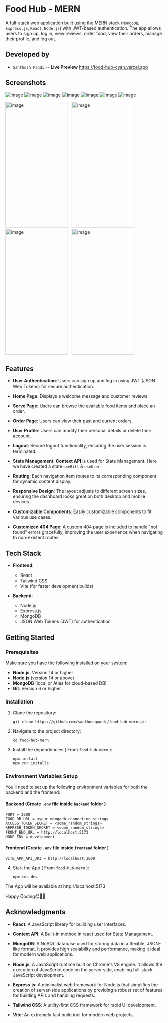 # Food Hub - MERN

A full-stack web application built using the MERN stack (`MongoDB`, `Express.js`, `React`, `Node.js`) with JWT-based authentication. The app allows users to sign up, log in, view reviews, order food, view their orders, manage their profile, and log out.

## Developed by

- `Santhosh Pandi` -- **Live Preview** https://food-hub-cyan.vercel.app

## Screenshots

![image](https://github.com/user-attachments/assets/138b25db-a5a0-4ac8-9260-41c37ff2fa82)
![image](https://github.com/user-attachments/assets/5b8d50f4-9b10-492e-b877-48a7617ff791)
![image](https://github.com/user-attachments/assets/55b6dab6-247d-4c60-b1c2-449f8bf378e4)
![image](https://github.com/user-attachments/assets/9c0e7624-c310-45f6-add3-262ec863355a)
![image](https://github.com/user-attachments/assets/f8a19989-e3b4-4556-bfaf-1e6e7ce28a08)
![image](https://github.com/user-attachments/assets/48afeb4c-ce32-4c6a-ba77-111bd8f38fdd)
![image](https://github.com/user-attachments/assets/4cb3415b-319f-41c2-9a25-39ba103a3336)

<img src="https://github.com/user-attachments/assets/1871e68b-c217-48bb-b878-759729d732af" alt="image" height="400" width="200" > &nbsp;
<img src="https://github.com/user-attachments/assets/e73c6841-56c3-4392-ac02-77528a495b3e" alt="image" height="400" width="200" > &nbsp;
<img src="https://github.com/user-attachments/assets/4c9baa8e-66d8-418a-a182-28a85d29602d" alt="image" height="400" width="200" > &nbsp;
<img src="https://github.com/user-attachments/assets/0359468d-dcf9-4a86-a4dd-8f6c39f129b8" alt="image" height="400" width="200" > &nbsp;

## Features

- **User Authentication**: Users can sign up and log in using JWT (JSON Web Tokens) for secure authentication.
   
- **Home Page**: Displays a welcome message and customer reviews.

- **Serve Page**: Users can browse the available food items and place an order.

- **Order Page**: Users can view their past and current orders.

- **User Profile**: Users can modify their personal details or delete their account.

- **Logout**: Secure logout functionality, ensuring the user session is terminated.

- **State Management**: <b>Context API</b> is used for State Management. Here we have created a state `useBill` & `useUser`

- **Routing**: Each navigation item routes to its corresponding component for dynamic content display.

- **Responsive Design**: The layout adjusts to different screen sizes, ensuring the dashboard looks great on both desktop and mobile devices.

- **Customizable Components**: Easily customizable components to fit various use cases.

- **Customized 404 Page**: A custom 404 page is included to handle "not found" errors gracefully, improving the user experience when navigating to non-existent routes.

## Tech Stack

- **Frontend**:
  - React
  - Tailwind CSS
  - Vite (for faster development builds)

- **Backend**:
  - Node.js
  - Express.js
  - MongoDB
  - JSON Web Tokens (JWT) for authentication

## Getting Started

### Prerequisites

Make sure you have the following installed on your system:

- **Node.js**: Version 14 or higher
- **Node.js** (version 14 or above)
- **MongoDB** (local or Atlas for cloud-based DB)
- **Git**: Version 6 or higher

### Installation

1. Clone the repository:
   ```
   git clone https://github.com/santhoshpandi/food-hub-mern.git
   ```

2. Navigate to the project directory:
   ```
   cd food-hub-mern
   ```

3. Install the dependencies  ( From `food-hub-mern` ):
   ```
   npm install
   npm run installs
   ```

  ### Environment Variables Setup

  You’ll need to set up the following environment variables for both the backend and the frontend:

  #### Backend (Create `.env` file inside `backend` folder )

  ```
  PORT = 3000
  FOOD_DB_URL = <your_mongodb_connection_string>
  ACCESS_TOKEN_SECRET = <some_random_strings>
  REFRESH_TOKEN_SECRET = <some_random_strings>
  FRONT_END_URL = http://localhost:5173
  NODE_ENV = development
  ```

  #### Frontend (Create `.env` file inside `frontend` folder )

  ```
  VITE_APP_API_URI = http://localhost:3000
  ```

4. Start the App ( From `food-hub-mern` ):

   ```
   npm run dev
   ```

The App will be available at http://localhost:5173

Happy Coding😊👩‍💻


## Acknowledgments


- **React**: A JavaScript library for building user interfaces.
- **Context API**: A Built-in method in react used for State Management.
- **MongoDB**: A NoSQL database used for storing data in a flexible, JSON-like format. It provides high scalability and performance, making it ideal for modern web applications.

- **Node.js**: A JavaScript runtime built on Chrome's V8 engine. It allows the execution of JavaScript code on the server side, enabling full-stack JavaScript development.

- **Express.js**: A minimalist web framework for Node.js that simplifies the creation of server-side applications by providing a robust set of features for building APIs and handling requests.
- **Tailwind CSS**: A utility-first CSS framework for rapid UI development.
- **Vite**: An extremely fast build tool for modern web projects.


  

